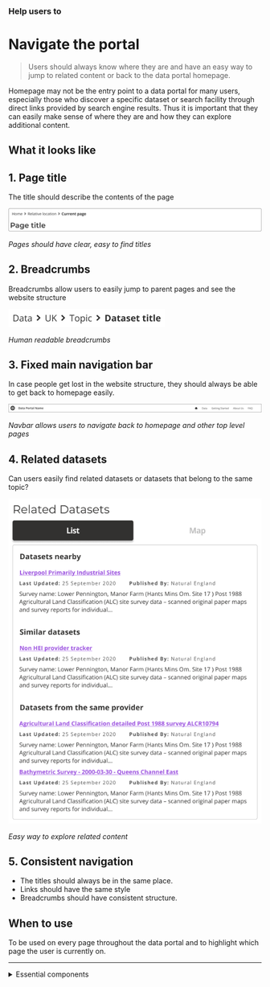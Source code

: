 ### Help users to
# Navigate the portal

> Users should always know where they are and have an easy way to jump to related content or back to the data portal homepage.

Homepage may not be the entry point to a data portal for many users, especially those who discover a specific dataset or search facility through direct links provided by search engine results. Thus it is important that they can easily make sense of where they are and how they can explore additional content.

## What it looks like

## 1. Page title

The title should describe the contents of the page

<div class="image-container">

![Google results](../../_media/help-navigate/simple-title.png)

*Pages should have clear, easy to find titles*

</div>

## 2. Breadcrumbs

Breadcrumbs allow users to easily jump to parent pages and see the website structure

<div class="image-container">

![Google results](../../_media/help-navigate/breadcrumbs.png)

*Human readable breadcrumbs*

</div>

## 3. Fixed main navigation bar

In case people get lost in the website structure, they should always be able to get back to homepage easily.

<div class="image-container">

![navbar](../../_media/check-portal-is-relevant/navbar.png)

*Navbar allows users to navigate back to homepage and other top level pages*

</div>

## 4. Related datasets

Can users easily find related datasets or datasets that belong to the same topic?

<div class="image-container">

![related datasets](../../_media/help-navigate/related-datasets.png)

*Easy way to explore related content*

</div>

## 5. Consistent navigation

* The titles should always be in the same place.
* Links should have the same style
* Breadcrumbs should have consistent structure.


## When to use

To be used on every page throughout the data portal and to highlight which page the user is currently on.

---

<!-- Additional information can be presented in dropdown menus -->

<details>
<summary>Essential components</summary>
<br>

Below is a checklist of components/information that are relevant for this task.

These components can be arranged in many ways, but the ones with highest relevance should be the most visible/accessible.

?> 1 - high relevance, 2 - medium relevance, 3 - low relevance

<!-- Table of component start -->

| Component      | Description                                              | Relevance |
|----------------|----------------------------------------------------------|:---------:|
| Page title     | A clear page title that can help users orient themselves |     1     |
| Breadcrumbs    | Breadcrumbs allowing users easily jump to parent folders |     1     |
| Navigation bar | Navigation bar including homepage link and search bar    |     1     |

</details>
